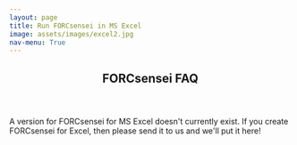 ```yaml
---
layout: page
title: Run FORCsensei in MS Excel
image: assets/images/excel2.jpg
nav-menu: True
---
```



<!-- Main -->
<div id="main" class="alt">

<!-- One -->
<section id="one">
	<div class="inner">
		<header class="major">
			<h1>FORCsensei FAQ</h1>
		</header>

<!-- Content -->
<p>A version for FORCsensei for MS Excel doesn't currently exist. If you create FORCsensei for Excel, then please send it to us and we'll put it here!</p>


